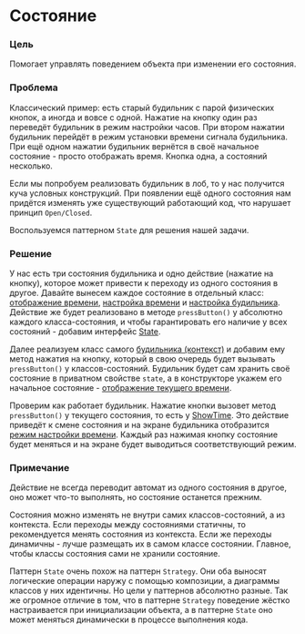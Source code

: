 # Состояние

### Цель
Помогает управлять поведением объекта при изменении его состояния.

### Проблема
Классический пример: есть старый будильник с парой физических кнопок, а иногда и вовсе с одной.
Нажатие на кнопку один раз переведёт будильник в режим настройки часов.
При втором нажатии будильник перейдёт в режим установки времени сигнала будильника.
При ещё одном нажатии будильник вернётся в своё начальное состояние - просто отображать время.
Кнопка одна, а состояний несколько.

Если мы попробуем реализовать будильник в лоб, то у нас получится куча условных конструкций.
При появлении ещё одного состояния нам придётся изменять уже существующий работающий код, что нарушает принцип `Open/Closed`.

Воспользуемся паттерном `State` для решения нашей задачи.

### Решение

У нас есть три состояния будильника и одно действие (нажатие на кнопку), которое может привести к переходу из одного состояния в другое.
Давайте вынесем каждое состояние в отдельный класс: [отображение времени](ShowTime.java), [настройка времени](SettingTime.java) и [настройка будильника](SettingAlarm.java).
Действие же будет реализовано в методе `pressButton()` у абсолютно каждого класса-состояния, и чтобы гарантировать его наличие у всех состояний - добавим интерфейс [State](State.java).

Далее реализуем класс самого [будильника (контекст)](Alarm.java) и добавим ему метод нажатия на кнопку, который в свою очередь будет вызывать `pressButton()` у классов-состояний.
Будильник будет сам хранить своё состояние в приватном свойстве `state`, а в конструкторе укажем его начальное состояние - [отображение текущего времени](ShowTime.java).

Проверим как работает будильник.
Нажатие кнопки вызовет метод `pressButton()` у текущего состояния, то есть у [ShowTime](ShowTime.java).
Это действие приведёт к смене состояния и на экране будильника отобразится [режим настройки времени](SettingTime.java).
Каждый раз нажимая кнопку состояние будет меняться и на экране будет выводиться соответствующий режим.

### Примечание

Действие не всегда переводит автомат из одного состояния в другое, оно может что-то выполнять, но состояние останется прежним.

Состояния можно изменять не внутри самих классов-состояний, а из контекста.
Если переходы между состояниями статичны, то рекомендуется менять состояния из контекста.
Если же переходы динамичны - лучше размещать их в самом классе состоянии.
Главное, чтобы классы состояния сами не хранили состояние.

Паттерн `State` очень похож на паттерн `Strategy`.
Они оба выносят логические операции наружу с помощью композиции, а диаграммы классов у них идентичны.
Но цели у паттернов абсолютно разные. Так же огромное отличие в том,
что в паттерне `Strategy` поведение жёстко настраивается при инициализации объекта, а в паттерне `State`
оно может меняться динамически в процессе выполнения кода.